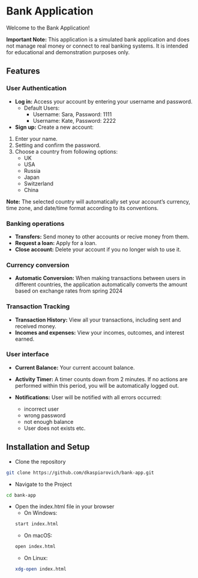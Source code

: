 # Bank Application

Welcome to the Bank Application!

**Important Note:** This application is a simulated bank application and does not manage real money or connect to real banking systems. It is intended for educational and demonstration purposes only.

## Features

### User Authentication

- **Log in:** Access your account by entering your username and password.
  - Default Users:
    - Username: Sara, Password: 1111
    - Username: Kate, Password: 2222
- **Sign up:** Create a new account:
1. Enter your name.
2. Setting and confirm the password.
3. Сhoose a country from following options:
     - UK
     - USA
     - Russia
     - Japan
     - Switzerland
     - China

**Note:** The selected country will automatically set your account’s currency, time zone, and date/time format according to its conventions.


### Banking operations
- **Transfers:** Send money to other accounts or recive money from them.
- **Request a loan:** Apply for a loan.
- **Close account:** Delete your account if you no longer wish to use it.

### Currency conversion
- **Automatic Conversion:** When making transactions between users in different countries, the application automatically converts the amount based on exchange rates from spring 2024

### Transaction Tracking
- **Transaction History:** View all your transactions, including sent and received money.
- **Incomes and expenses:** View your incomes, outcomes, and interest earned.

### User interface
- **Current Balance:** Your current account balance.
- **Activity Timer:** A timer counts down from 2 minutes. If no actions are performed within this period, you will be automatically logged out.

- **Notifications:** User will be notified with all errors occurred:
    - incorrect user
    - wrong password
    - not enough balance
    - User does not exists etc.

## Installation and Setup

- Clone the repository
```bash
git clone https://github.com/dkaspiarovich/bank-app.git
```

- Navigate to the Project
```bash
cd bank-app
```

- Open the index.html file in your browser
  - On Windows:
  ```bash
  start index.html
  ```
  - On macOS:
  ```bash
  open index.html
  ```
  - On Linux:
  ```bash
  xdg-open index.html
  ```


